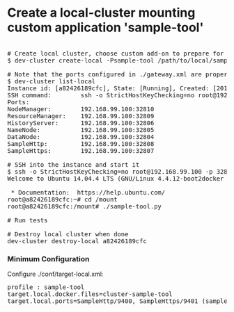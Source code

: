 # Create a local-cluster mounting custom application 'sample-tool'

<pre>

# Create local cluster, choose custom add-on to prepare for tool, mount a directory with local tool
$ dev-cluster create-local -Psample-tool /path/to/local/sample/project/dir

# Note that the ports configured in ./gateway.xml are properly displayed, and can be accessed once local tool is running.
$ dev-cluster list-local
Instance id: [a82426189cfc], State: [Running], Created: [2016-09-28 15:54:47 -0700 PDT]
SSH command:        ssh -o StrictHostKeyChecking=no root@192.168.99.100 -p 32811
Ports:
NodeManager:        192.168.99.100:32810
ResourceManager:    192.168.99.100:32809
HistoryServer:      192.168.99.100:32806
NameNode:           192.168.99.100:32805
DataNode:           192.168.99.100:32804
SampleHttp:         192.168.99.100:32808
SampleHttps:        192.168.99.100:32807

# SSH into the instance and start it
$ ssh -o StrictHostKeyChecking=no root@192.168.99.100 -p 32811
Welcome to Ubuntu 14.04.4 LTS (GNU/Linux 4.4.12-boot2docker x86_64)

 * Documentation:  https://help.ubuntu.com/
root@a82426189cfc:~# cd /mount
root@a82426189cfc:/mount# ./sample-tool.py

# Run tests

# Destroy local cluster when done
dev-cluster destroy-local a82426189cfc
</pre>

### Minimum Configuration

Configure ./conf/target-local.xml:

<pre>
profile : sample-tool
target.local.docker.files=cluster-sample-tool
target.local.ports=SampleHttp/9400, SampleHttps/9401 (sample-app.py listens on ports 9400 and 9401)
</pre>
